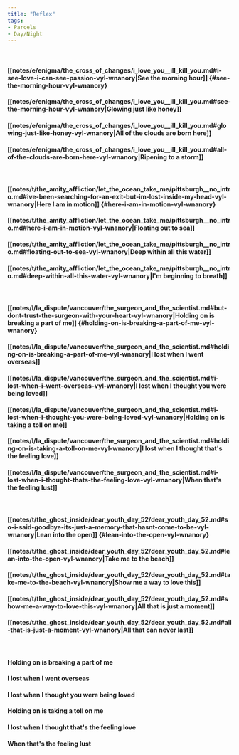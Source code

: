 ```yaml
---
title: "Reflex"
tags:
- Parcels
- Day∕Night
---
```

&nbsp;
#### [[notes/e/enigma/the_cross_of_changes/i_love_you__ill_kill_you.md#i-see-love-i-can-see-passion-vyl-wnanory|See the morning hour]] {#see-the-morning-hour-vyl-wnanory}
#### [[notes/e/enigma/the_cross_of_changes/i_love_you__ill_kill_you.md#see-the-morning-hour-vyl-wnanory|Glowing just like honey]]
#### [[notes/e/enigma/the_cross_of_changes/i_love_you__ill_kill_you.md#glowing-just-like-honey-vyl-wnanory|All of the clouds are born here]]
#### [[notes/e/enigma/the_cross_of_changes/i_love_you__ill_kill_you.md#all-of-the-clouds-are-born-here-vyl-wnanory|Ripening to a storm]]
&nbsp;
#### [[notes/t/the_amity_affliction/let_the_ocean_take_me/pittsburgh__no_intro.md#ive-been-searching-for-an-exit-but-im-lost-inside-my-head-vyl-wnanory|Here I am in motion]] {#here-i-am-in-motion-vyl-wnanory}
#### [[notes/t/the_amity_affliction/let_the_ocean_take_me/pittsburgh__no_intro.md#here-i-am-in-motion-vyl-wnanory|Floating out to sea]]
#### [[notes/t/the_amity_affliction/let_the_ocean_take_me/pittsburgh__no_intro.md#floating-out-to-sea-vyl-wnanory|Deep within all this water]]
#### [[notes/t/the_amity_affliction/let_the_ocean_take_me/pittsburgh__no_intro.md#deep-within-all-this-water-vyl-wnanory|I'm beginning to breath]]
&nbsp;
#### [[notes/l/la_dispute/vancouver/the_surgeon_and_the_scientist.md#but-dont-trust-the-surgeon-with-your-heart-vyl-wnanory|Holding on is breaking a part of me]] {#holding-on-is-breaking-a-part-of-me-vyl-wnanory}
#### [[notes/l/la_dispute/vancouver/the_surgeon_and_the_scientist.md#holding-on-is-breaking-a-part-of-me-vyl-wnanory|I lost when I went overseas]]
#### [[notes/l/la_dispute/vancouver/the_surgeon_and_the_scientist.md#i-lost-when-i-went-overseas-vyl-wnanory|I lost when I thought you were being loved]]
#### [[notes/l/la_dispute/vancouver/the_surgeon_and_the_scientist.md#i-lost-when-i-thought-you-were-being-loved-vyl-wnanory|Holding on is taking a toll on me]]
#### [[notes/l/la_dispute/vancouver/the_surgeon_and_the_scientist.md#holding-on-is-taking-a-toll-on-me-vyl-wnanory|I lost when I thought that's the feeling love]]
#### [[notes/l/la_dispute/vancouver/the_surgeon_and_the_scientist.md#i-lost-when-i-thought-thats-the-feeling-love-vyl-wnanory|When that's the feeling lust]]
&nbsp;
#### [[notes/t/the_ghost_inside/dear_youth_day_52/dear_youth_day_52.md#so-i-said-goodbye-its-just-a-memory-that-hasnt-come-to-be-vyl-wnanory|Lean into the open]] {#lean-into-the-open-vyl-wnanory}
#### [[notes/t/the_ghost_inside/dear_youth_day_52/dear_youth_day_52.md#lean-into-the-open-vyl-wnanory|Take me to the beach]]
#### [[notes/t/the_ghost_inside/dear_youth_day_52/dear_youth_day_52.md#take-me-to-the-beach-vyl-wnanory|Show me a way to love this]]
#### [[notes/t/the_ghost_inside/dear_youth_day_52/dear_youth_day_52.md#show-me-a-way-to-love-this-vyl-wnanory|All that is just a moment]]
#### [[notes/t/the_ghost_inside/dear_youth_day_52/dear_youth_day_52.md#all-that-is-just-a-moment-vyl-wnanory|All that can never last]]
&nbsp;
#### Holding on is breaking a part of me
#### I lost when I went overseas
#### I lost when I thought you were being loved
#### Holding on is taking a toll on me
#### I lost when I thought that's the feeling love
#### When that's the feeling lust
